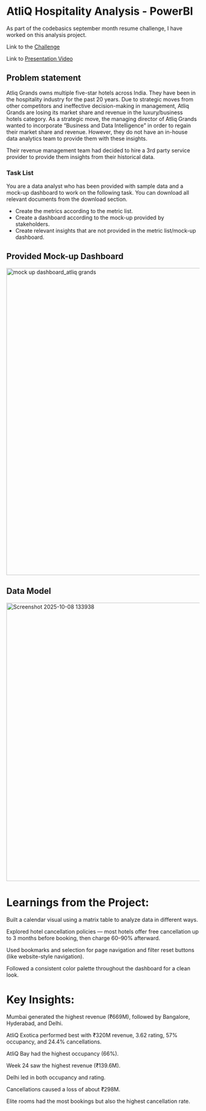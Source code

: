 # AtliQ Hospitality Analysis - PowerBI

As part of the codebasics september month resume challenge, I have worked on this analysis project.

Link to the [Challenge](https://codebasics.io/challenge/codebasics-resume-project-challenge)

Link to [Presentation Video](https://www.linkedin.com/posts/ankitagupta010_codebasicsresumechallenge-powerbi-dataanalytics-activity-7379442373241516034-Kmap?utm_source=share&utm_medium=member_desktop&rcm=ACoAAD_Q8JkB8qHUHiKwaTn5R3l_T_U8sojiScM)

## Problem statement

Atliq Grands owns multiple five-star hotels across India. They have been in the hospitality industry for the past 20 years. Due to strategic moves from other competitors and ineffective decision-making in management, Atliq Grands are losing its market share and revenue in the luxury/business hotels category. As a strategic move, the managing director of Atliq Grands wanted to incorporate “Business and Data Intelligence” in order to regain their market share and revenue. However, they do not have an in-house data analytics team to provide them with these insights.

Their revenue management team had decided to hire a 3rd party service provider to provide them insights from their historical data.

### Task List

You are a data analyst who has been provided with sample data and a mock-up dashboard to work on the following task. You can download all relevant documents from the download section.

- Create the metrics according to the metric list. 
- Create a dashboard according to the mock-up provided by stakeholders. 
- Create relevant insights that are not provided in the metric list/mock-up dashboard.
## Provided Mock-up Dashboard

<img width="1280" height="800" alt="mock up dashboard_atliq grands" src="https://github.com/user-attachments/assets/edb8983f-c87b-42c6-8369-a50086daaabe" />

## Data Model

<img width="1082" height="725" alt="Screenshot 2025-10-08 133938" src="https://github.com/user-attachments/assets/b80525f3-5960-44e8-a0a2-adafafa651ae" />

# Learnings from the Project:

Built a calendar visual using a matrix table to analyze data in different ways.

Explored hotel cancellation policies — most hotels offer free cancellation up to 3 months before booking, then charge 60–90% afterward.

Used bookmarks and selection for page navigation and filter reset buttons (like website-style navigation).

Followed a consistent color palette throughout the dashboard for a clean look.

# Key Insights:

Mumbai generated the highest revenue (₹669M), followed by Bangalore, Hyderabad, and Delhi.

AtliQ Exotica performed best with ₹320M revenue, 3.62 rating, 57% occupancy, and 24.4% cancellations.

AtliQ Bay had the highest occupancy (66%).

Week 24 saw the highest revenue (₹139.6M).

Delhi led in both occupancy and rating.

Cancellations caused a loss of about ₹298M.

Elite rooms had the most bookings but also the highest cancellation rate.


